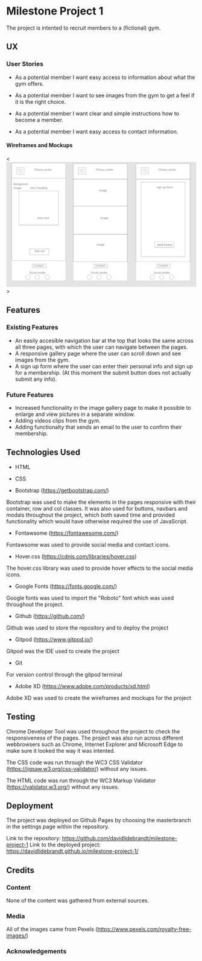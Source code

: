 # Milestone Project 1

The project is intented to recruit members to a (fictional) gym. 

## UX

### User Stories

* As a potential member I want easy access to information about what the gym offers.

* As a potential member I want to see images from the gym to get a feel if it is the right choice.

* As a potential member I want clear and simple instructions how to become a member.

* As a potential member I want easy access to contact information.


#### Wireframes and Mockups



<![wireframe-mobile](assets/images/wireframe-mobile-test.jpg)>



## Features

### Existing Features

* An easily accesible navigation bar at the top  that looks the same across all three pages, with which the user can navigate between the pages.
* A responsive gallery page where the user can scroll down and see images from the gym.
* A sign up form where the user can enter their personal info and sign up for a membership. (At this moment the submit button does not actually submit any info).


### Future Features

* Increased functionality in the image gallery page to make it possible to enlarge and view pictures in a separate window.
* Adding videos clips from the gym.
* Adding functionalty that sends an email to the user to confirm their membership.


## Technologies Used

* HTML

* CSS

* Bootstrap  (https://getbootstrap.com/)

Bootstrap was used to make the elements in the pages responsive with their container, row and col classes.
It was also used for buttons, navbars and modals throughout the project, which both saved time and provided functionality which would have otherwise required the use of JavaScript.

* Fontawsome (https://fontawesome.com/)

Fontawsome was used to provide social media and contact icons.

* Hover.css (https://cdnjs.com/libraries/hover.css)

The hover.css library was used to provide hover effects to the social media icons.

* Google Fonts (https://fonts.google.com/)

Google fonts was used to import the "Roboto" font which was used throughout the project.

* Github (https://github.com/)

Github was used to store the repository and to deploy the project

* Gitpod (https://www.gitpod.io/)

Gitpod was the IDE used to create the project

* Git 

For version control through the gitpod terminal

* Adobe XD  (https://www.adobe.com/products/xd.html)

Adobe XD was used to create the wireframes and mockups for the project


## Testing

Chrome Developer Tool was used throughout the project to check the responsiveness of the pages. The project was also run across different webbrowsers such as Chrome,
Internet Explorer and Microsoft Edge to make sure it looked the way it was intented.

The CSS code was run through the WC3 CSS Validator (https://jigsaw.w3.org/css-validator/) without any issues.

The HTML code was run through the WC3 Markup Validator (https://validator.w3.org/) without any issues.


## Deployment

The project was deployed on Github Pages by choosing the masterbranch in the settings page within the repository.

Link to the repository: https://github.com/davidlidebrandt/milestone-project-1
Link to the deployed project: https://davidlidebrandt.github.io/milestone-project-1/

## Credits 

### Content

None of the content was gathered from external sources.

### Media

All of the images came from Pexels (https://www.pexels.com/royalty-free-images/)

### Acknowledgements